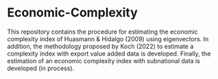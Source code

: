 # Economic-Complexity
This repository contains the procedure for estimating the economic complexity index of Huasmann & Hidalgo (2009) using eigenvectors. In addition, the methodology proposed by Koch (2022) to estimate a complexity index with export value added data is developed.
Finally, the estimation of an economic complexity index with subnational data is developed (in process).

